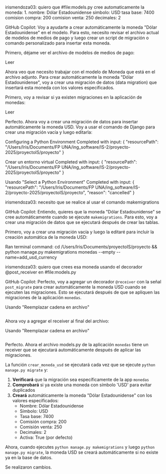 irismendoza03: quiero que #file:models.py cree automaticamente la moneda:
1.
nombre: Dólar Estadounidense
simbolo: USD
tasa base: 7400
comision compra: 200
comision venta: 250
decimales: 2


GitHub Copilot: Voy a ayudarte a crear automáticamente la moneda "Dólar Estadounidense" en el modelo. Para esto, necesito revisar el archivo actual de modelos de medios de pago y luego crear un script de migración o comando personalizado para insertar esta moneda.

Primero, déjame ver el archivo de modelos de medios de pago: 

Leer [](file:///home/Iris/Escritorio/ProyectoIS2/proyectoIS/proyecto/medios_pago/models.py)

Ahora veo que necesito trabajar con el modelo de Moneda que está en el archivo adjunto. Para crear automáticamente la moneda "Dólar Estadounidense", voy a crear una migración de datos (data migration) que insertará esta moneda con los valores especificados.

Primero, voy a revisar si ya existen migraciones en la aplicación de monedas: 

Leer [](file:///home/Iris/Escritorio/ProyectoIS2/proyectoIS/proyecto/monedas/migrations)

Perfecto. Ahora voy a crear una migración de datos para insertar automáticamente la moneda USD. Voy a usar el comando de Django para crear una migración vacía y luego editarla: 

Configuring a Python Environment
Completed with input: {
  "resourcePath": "/Users/Iris/Documents/FP UNA/ing_software/IS-2/proyecto-2025/proyectoIS/proyecto"
}

Crear un entorno virtual
Completed with input: {
  "resourcePath": "/Users/Iris/Documents/FP UNA/ing_software/IS-2/proyecto-2025/proyectoIS/proyecto"
}

Usando "Select a Python Environment"
Completed with input: {
  "resourcePath": "/Users/Iris/Documents/FP UNA/ing_software/IS-2/proyecto-2025/proyectoIS/proyecto",
  "reason": "cancelled"
}

irismendoza03: necesito que se realice al usar el comando makemigrations

GitHub Copilot: Entiendo, quieres que la moneda "Dólar Estadounidense" se cree automáticamente cuando se ejecute `makemigrations`. Para esto, voy a crear una migración de datos que se ejecutará después de crear las tablas. 

Primero, voy a crear una migración vacía y luego la editaré para incluir la creación automática de la moneda USD: 

Ran terminal command: cd /Users/Iris/Documents/proyectoIS/proyecto && python manage.py makemigrations monedas --empty --name=add_usd_currency

irismendoza03: quiero que crees esa moneda usando el decorador @post_receiver en #file:models.py 

GitHub Copilot: Perfecto, voy a agregar un decorador `@receiver` con la señal `post_migrate` para crear automáticamente la moneda USD cuando se ejecuten las migraciones. Esto se ejecutará después de que se apliquen las migraciones de la aplicación `monedas`. 

Usando "Reemplazar cadena en archivo"


```

```
Ahora voy a agregar el receiver al final del archivo: 

Usando "Reemplazar cadena en archivo"


```

```
Perfecto. Ahora el archivo models.py de la aplicación `monedas` tiene un receiver que se ejecutará automáticamente después de aplicar las migraciones. 

La función `crear_moneda_usd` se ejecutará cada vez que se ejecute `python manage.py migrate` y:

1. **Verificará** que la migración sea específicamente de la app `monedas`
2. **Comprobará** si ya existe una moneda con símbolo 'USD' para evitar duplicados
3. **Creará** automáticamente la moneda "Dólar Estadounidense" con los valores especificados:
   - Nombre: Dólar Estadounidense
   - Símbolo: USD
   - Tasa base: 7400
   - Comisión compra: 200
   - Comisión venta: 250
   - Decimales: 2
   - Activa: True (por defecto)

Ahora, cuando ejecutes `python manage.py makemigrations` y luego `python manage.py migrate`, la moneda USD se creará automáticamente si no existe ya en la base de datos.

Se realizaron cambios.